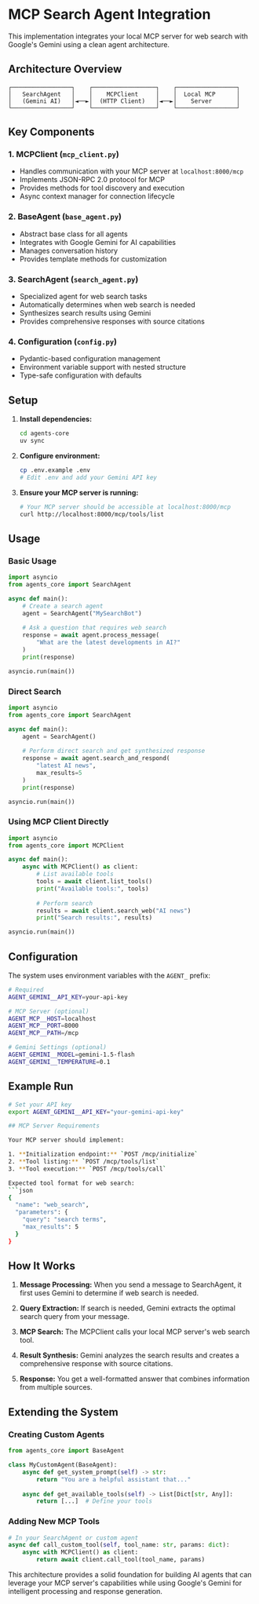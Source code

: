 # MCP Search Agent Integration

This implementation integrates your local MCP server for web search with Google's Gemini using a clean agent architecture.

## Architecture Overview

```
┌─────────────────┐    ┌──────────────────┐    ┌─────────────────┐
│   SearchAgent   │    │    MCPClient     │    │  Local MCP      │
│   (Gemini AI)   │◄──►│  (HTTP Client)   │◄──►│    Server       │
└─────────────────┘    └──────────────────┘    └─────────────────┘
```

## Key Components

### 1. **MCPClient** (`mcp_client.py`)
- Handles communication with your MCP server at `localhost:8000/mcp`
- Implements JSON-RPC 2.0 protocol for MCP
- Provides methods for tool discovery and execution
- Async context manager for connection lifecycle

### 2. **BaseAgent** (`base_agent.py`)
- Abstract base class for all agents
- Integrates with Google Gemini for AI capabilities
- Manages conversation history
- Provides template methods for customization

### 3. **SearchAgent** (`search_agent.py`)
- Specialized agent for web search tasks
- Automatically determines when web search is needed
- Synthesizes search results using Gemini
- Provides comprehensive responses with source citations

### 4. **Configuration** (`config.py`)
- Pydantic-based configuration management
- Environment variable support with nested structure
- Type-safe configuration with defaults

## Setup

1. **Install dependencies:**
   ```bash
   cd agents-core
   uv sync
   ```

2. **Configure environment:**
   ```bash
   cp .env.example .env
   # Edit .env and add your Gemini API key
   ```

3. **Ensure your MCP server is running:**
   ```bash
   # Your MCP server should be accessible at localhost:8000/mcp
   curl http://localhost:8000/mcp/tools/list
   ```

## Usage

### Basic Usage

```python
import asyncio
from agents_core import SearchAgent

async def main():
    # Create a search agent
    agent = SearchAgent("MySearchBot")
    
    # Ask a question that requires web search
    response = await agent.process_message(
        "What are the latest developments in AI?"
    )
    print(response)

asyncio.run(main())
```

### Direct Search

```python
import asyncio
from agents_core import SearchAgent

async def main():
    agent = SearchAgent()
    
    # Perform direct search and get synthesized response
    response = await agent.search_and_respond(
        "latest AI news", 
        max_results=5
    )
    print(response)

asyncio.run(main())
```

### Using MCP Client Directly

```python
import asyncio
from agents_core import MCPClient

async def main():
    async with MCPClient() as client:
        # List available tools
        tools = await client.list_tools()
        print("Available tools:", tools)
        
        # Perform search
        results = await client.search_web("AI news")
        print("Search results:", results)

asyncio.run(main())
```

## Configuration

The system uses environment variables with the `AGENT_` prefix:

```bash
# Required
AGENT_GEMINI__API_KEY=your-api-key

# MCP Server (optional)
AGENT_MCP__HOST=localhost
AGENT_MCP__PORT=8000
AGENT_MCP__PATH=/mcp

# Gemini Settings (optional)
AGENT_GEMINI__MODEL=gemini-1.5-flash
AGENT_GEMINI__TEMPERATURE=0.1
```

## Example Run

```bash
# Set your API key
export AGENT_GEMINI__API_KEY="your-gemini-api-key"

## MCP Server Requirements

Your MCP server should implement:

1. **Initialization endpoint:** `POST /mcp/initialize`
2. **Tool listing:** `POST /mcp/tools/list`
3. **Tool execution:** `POST /mcp/tools/call`

Expected tool format for web search:
```json
{
  "name": "web_search",
  "parameters": {
    "query": "search terms",
    "max_results": 5
  }
}
```

## How It Works

1. **Message Processing:** When you send a message to SearchAgent, it first uses Gemini to determine if web search is needed.

2. **Query Extraction:** If search is needed, Gemini extracts the optimal search query from your message.

3. **MCP Search:** The MCPClient calls your local MCP server's web search tool.

4. **Result Synthesis:** Gemini analyzes the search results and creates a comprehensive response with source citations.

5. **Response:** You get a well-formatted answer that combines information from multiple sources.

## Extending the System

### Creating Custom Agents

```python
from agents_core import BaseAgent

class MyCustomAgent(BaseAgent):
    async def get_system_prompt(self) -> str:
        return "You are a helpful assistant that..."
    
    async def get_available_tools(self) -> List[Dict[str, Any]]:
        return [...]  # Define your tools
```

### Adding New MCP Tools

```python
# In your SearchAgent or custom agent
async def call_custom_tool(self, tool_name: str, params: dict):
    async with MCPClient() as client:
        return await client.call_tool(tool_name, params)
```

This architecture provides a solid foundation for building AI agents that can leverage your MCP server's capabilities while using Google's Gemini for intelligent processing and response generation.
